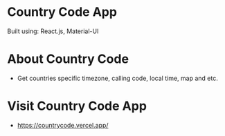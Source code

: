 # Country Code App

Built using: React.js, Material-UI

# About Country Code

- Get countries specific timezone, calling code, local time, map and etc.

# Visit Country Code App

- https://countrycode.vercel.app/
